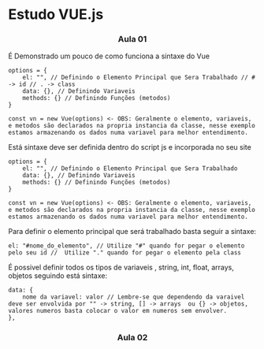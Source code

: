 # Estudo VUE.js


<h3 align="center"> Aula 01 </h3>

É Demonstrado um pouco de como funciona a sintaxe do Vue

    options = {
        el: "", // Definindo o Elemento Principal que Sera Trabalhado // # -> id // . -> class
        data: {}, // Definindo Variaveis
        methods: {} // Definindo Funções (metodos)
    }

    const vn = new Vue(options) <- OBS: Geralmente o elemento, variaveis, e metodos são declarados na propria instancia da classe, nesse exemplo estamos armazenando os dados numa variavel para melhor entendimento.

Está sintaxe deve ser definida dentro do script js e incorporada no seu site

    options = {
        el: "", // Definindo o Elemento Principal que Sera Trabalhado 
        data: {}, // Definindo Variaveis
        methods: {} // Definindo Funções (metodos)
    }

    const vn = new Vue(options) <- OBS: Geralmente o elemento, variaveis, e metodos são declarados na propria instancia da classe, nesse exemplo estamos armazenando os dados numa variavel para melhor entendimento.

Para definir o elemento principal que será trabalhado basta seguir a sintaxe:

    el: "#nome_do_elemento", // Utilize "#" quando for pegar o elemento pelo seu id //  Utilize "." quando for pegar o elemento pela class

É possivel  definir todos os tipos de variaveis , string, int, float, arrays, objetos seguindo está sintaxe:

    data: {
        nome da variavel: valor // Lembre-se que dependendo da varaivel deve ser envolvida por "" -> string, [] -> arrays  ou {} -> objetos, valores numeros basta colocar o valor em numeros sem envolver.
    },

<h3 align="center"> Aula 02 </h3>